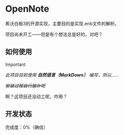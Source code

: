 # OpenNote
希沃白板3的开源实现，主要目的是实现.enb文件的解析。

项目尚未开工——但是有个想法总是好的，对吧？

## 如何使用
> [!IMPORTANT]
> _此项目目前使用 **自然语言（MarkDown）** 编写，所以……_
> 
> _~~安装过程自行脑补吧~~_

啊？这项目还没动工呢，咋用？

## 开发状态
完成度：0%（确信）
